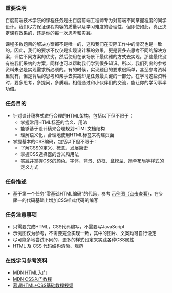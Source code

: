 ### 重要说明

百度前端技术学院的课程任务是由百度前端工程师专为对前端不同掌握程度的同学设计。我们尽力保证课程内容的质量以及学习难度的合理性，但即使如此，真正决定课程效果的，还是你的每一次思考和实践。

课程多数题目的解决方案都不是唯一的，这和我们在实际工作中的情况也是一致的。因此，我们的要求不仅仅是实现设计稿的效果，更是要多去思考不同的解决方案，评估不同方案的优劣，然后使用在该场景下最优雅的方式去实现。那些最终没有被我们采纳的方案，同样也可以帮助我们学到很多知识。所以，我们列出的参考资料未必是实现需求所必须的。有的时候，实现题目的要求很简单，甚至参考资料里就有，但是背后的思考和亲手去实践却是任务最关键的一部分。在学习这些资料时，要多思考，多提问，多质疑。相信通过和小伙伴们的交流，能让你的学习事半功倍。

### 任务目的

*   针对设计稿样式进行合理的HTML架构，包括以下但不限于：
    *   掌握常用HTML标签的含义、用法
    *   能够基于设计稿来合理规划HTML文档结构
    *   理解语义化，合理地使用HTML标签来构建页面
*   掌握基本的CSS编码，包括以下但不限于：
    *   了解CSS的定义、概念、发展简史
    *   掌握CSS选择器的含义和用法
    *   实践并掌握CSS的颜色、字体、背景、边框、盒模型、简单布局等样式的定义方式

### 任务描述

*   基于第一个任务“零基础HTML编码”的代码，参考 [示例图（点击查看）](http://7xrp04.com1.z0.glb.clouddn.com/task_1_2_1.jpg)，在步骤一的代码基础上增加CSS样式代码的编写

### 任务注意事项

*   只需要完成HTML，CSS代码编写，不需要写JavaScript
*   示例图仅为参考，不需要完全实现一致，其中的图片、文案均可自行设定
*   尽可能多地尝试不同的、更多的样式设定来实践各种CSS属性
*   HTML 及 CSS 代码结构清晰、规范

### 在线学习参考资料

*   [MDN HTML入门](https://developer.mozilla.org/zh-CN/docs/Web/Guide/HTML/Introduction)
*   [MDN CSS入门教程](https://developer.mozilla.org/zh-CN/docs/Web/Guide/CSS/Getting_started)
*   [慕课HTML+CSS基础教程视频](http://www.imooc.com/learn/9)